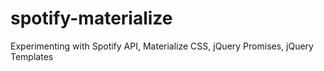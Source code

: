 # spotify-materialize
Experimenting with Spotify API, Materialize CSS, jQuery Promises, jQuery Templates
